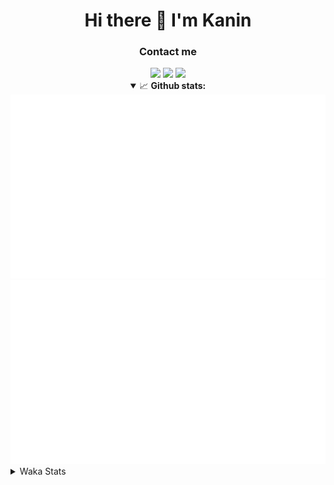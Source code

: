 <div align="center">
 <h1>Hi there 👋 I'm Kanin</h1>
 <h3>Contact me</h3>
 <a href="mailto:im@kanin.dev"><img src="https://img.shields.io/badge/gmail-%23D14836.svg?&style=for-the-badge&logo=gmail&logoColor=white"/></a>
 <a href="https://twitter.com/KaninTwt"><img src="https://img.shields.io/badge/twitter-%231DA1F2.svg?&style=for-the-badge&logo=twitter&logoColor=white"/></a>
 <a href="https://www.linkedin.com/in/KaninDev"><img src="https://img.shields.io/badge/linkedin-%230077B5.svg?&style=for-the-badge&logo=linkedin&logoColor=white"/></a>
<details open>
  <summary>📈 <b>Github stats:</b></summary>
  <img src="https://github.com/Kanin/Kanin/blob/master/scripts/GitHubStats/generated/overview.svg"/>
  <img src="https://github.com/Kanin/Kanin/blob/master/scripts/GitHubStats/generated/languages.svg"/>
</details>
</div>

<details>
 <summary>Waka Stats</summary>

<!--START_SECTION:waka-->
![Code Time](http://img.shields.io/badge/Code%20Time-2%2C575%20hrs-blue)

![Profile Views](http://img.shields.io/badge/Profile%20Views-0-blue)

![Lines of code](https://img.shields.io/badge/From%20Hello%20World%20I%27ve%20Written-770.3%20thousand%20lines%20of%20code-blue)

**🐱 My GitHub Data** 

> 📦 181.1 kB Used in GitHub's Storage 
 > 
> 🏆 54 Contributions in the Year 2025
 > 
> 🚫 Not Opted to Hire
 > 
> 📜 28 Public Repositories 
 > 
> 🔑 18 Private Repositories 
 > 
**I'm an Early 🐤** 

```text
🌞 Morning                3005 commits        ███████░░░░░░░░░░░░░░░░░░   27.78 % 
🌆 Daytime                3186 commits        ███████░░░░░░░░░░░░░░░░░░   29.45 % 
🌃 Evening                3113 commits        ███████░░░░░░░░░░░░░░░░░░   28.77 % 
🌙 Night                  1515 commits        ████░░░░░░░░░░░░░░░░░░░░░   14.00 % 
```
📅 **I'm Most Productive on Monday** 

```text
Monday                   2083 commits        █████░░░░░░░░░░░░░░░░░░░░   19.25 % 
Tuesday                  1566 commits        ████░░░░░░░░░░░░░░░░░░░░░   14.47 % 
Wednesday                1082 commits        ██░░░░░░░░░░░░░░░░░░░░░░░   10.00 % 
Thursday                 1671 commits        ████░░░░░░░░░░░░░░░░░░░░░   15.45 % 
Friday                   1808 commits        ████░░░░░░░░░░░░░░░░░░░░░   16.71 % 
Saturday                 1042 commits        ██░░░░░░░░░░░░░░░░░░░░░░░   09.63 % 
Sunday                   1567 commits        ████░░░░░░░░░░░░░░░░░░░░░   14.48 % 
```


📊 **This Week I Spent My Time On** 

```text
🕑︎ Time Zone: America/New_York

💬 Programming Languages: 
Python                   9 hrs 9 mins        ████████████░░░░░░░░░░░░░   49.55 % 
TypeScript               5 hrs 56 mins       ████████░░░░░░░░░░░░░░░░░   32.11 % 
Git Config               1 hr 2 mins         █░░░░░░░░░░░░░░░░░░░░░░░░   05.65 % 
CSS                      47 mins             █░░░░░░░░░░░░░░░░░░░░░░░░   04.31 % 
Markdown                 36 mins             █░░░░░░░░░░░░░░░░░░░░░░░░   03.29 % 

🔥 Editors: 
VS Code                  16 hrs 46 mins      ███████████████████████░░   90.67 % 
PyCharm                  1 hr 43 mins        ██░░░░░░░░░░░░░░░░░░░░░░░   09.33 % 

🐱‍💻 Projects: 
ReactDjango              16 hrs 21 mins      ██████████████████████░░░   88.42 % 
APIServer                48 mins             █░░░░░░░░░░░░░░░░░░░░░░░░   04.41 % 
NailaDjango              47 mins             █░░░░░░░░░░░░░░░░░░░░░░░░   04.31 % 
To upload                25 mins             █░░░░░░░░░░░░░░░░░░░░░░░░   02.26 % 
NailaSite                6 mins              ░░░░░░░░░░░░░░░░░░░░░░░░░   00.60 % 

💻 Operating System: 
Windows                  18 hrs 29 mins      █████████████████████████   100.00 % 
```

**I Mostly Code in Python** 

```text
Python                   32 repos            ████████████████░░░░░░░░░   62.75 % 
Java                     7 repos             ███░░░░░░░░░░░░░░░░░░░░░░   13.73 % 
TypeScript               4 repos             ██░░░░░░░░░░░░░░░░░░░░░░░   07.84 % 
HTML                     3 repos             █░░░░░░░░░░░░░░░░░░░░░░░░   05.88 % 
Kotlin                   1 repo              ░░░░░░░░░░░░░░░░░░░░░░░░░   01.96 % 
```



**Timeline**

![Lines of Code chart](https://raw.githubusercontent.com/Kanin/Kanin/master/assets/bar_graph.png)


 Last Updated on 22/02/2025 09:34:32 UTC
<!--END_SECTION:waka-->
</details>
